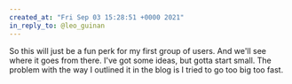 ```yaml
---
created_at: "Fri Sep 03 15:28:51 +0000 2021"
in_reply_to: @leo_guinan
---
```


So this will just be a fun perk for my first group of users. And we'll see where it goes from there. I've got some ideas, but gotta start small. The problem with the way I outlined it in the blog is I tried to go too big too fast.